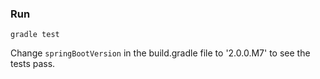 ### Run

    gradle test

Change `springBootVersion` in the build.gradle file to '2.0.0.M7' to see the tests pass.    
  
